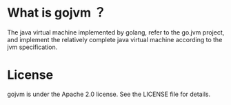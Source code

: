
# What is gojvm ？
The java virtual machine implemented by golang, refer to the go.jvm project, and implement the relatively complete java virtual machine according to the jvm specification.

# License
gojvm is under the Apache 2.0 license. See the LICENSE file for details.
